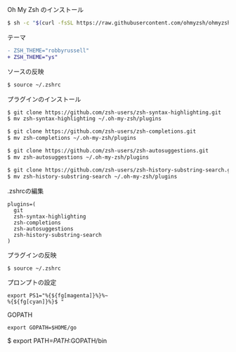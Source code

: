 Oh My Zsh のインストール
```bash
$ sh -c "$(curl -fsSL https://raw.githubusercontent.com/ohmyzsh/ohmyzsh/master/tools/install.sh)"
```
テーマ
```diff
- ZSH_THEME="robbyrussell"
+ ZSH_THEME="ys"
```
ソースの反映
```bash
$ source ~/.zshrc
```
プラグインのインストール
```bash
$ git clone https://github.com/zsh-users/zsh-syntax-highlighting.git
$ mv zsh-syntax-highlighting ~/.oh-my-zsh/plugins

$ git clone https://github.com/zsh-users/zsh-completions.git
$ mv zsh-completions ~/.oh-my-zsh/plugins

$ git clone https://github.com/zsh-users/zsh-autosuggestions.git
$ mv zsh-autosuggestions ~/.oh-my-zsh/plugins

$ git clone https://github.com/zsh-users/zsh-history-substring-search.git
$ mv zsh-history-substring-search ~/.oh-my-zsh/plugins
```
.zshrcの編集
```
plugins=(
  git
  zsh-syntax-highlighting
  zsh-completions
  zsh-autosuggestions
  zsh-history-substring-search
)
```
プラグインの反映
```
$ source ~/.zshrc
```

プロンプトの設定
```~/.zshrc
export PS1="%{${fg[magenta]}%}%~
%{${fg[cyan]}%}$ "
```

GOPATH
```~/.zshrc
export GOPATH=$HOME/go
```
$ export PATH=$PATH:$GOPATH/bin

